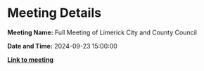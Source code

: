 # Meeting Details

**Meeting Name:** Full Meeting of Limerick City and County Council

**Date and Time:** 2024-09-23 15:00:00

**<a href="https://www.limerick.ie/council/whats-on/full-meeting-of-limerick-city-and-county-council-9" target="_blank">Link to meeting</a>**
